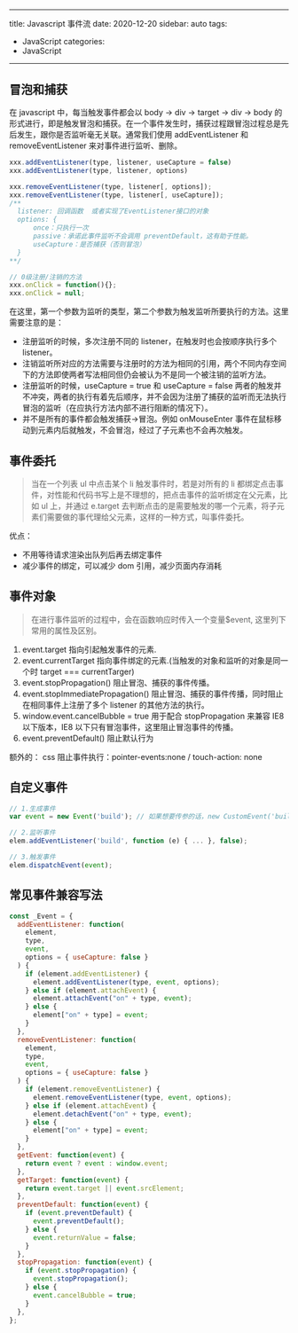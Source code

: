 #

---

title: Javascript 事件流
date: 2020-12-20
sidebar: auto
tags:

- JavaScript
  categories:
- JavaScript

---

## 冒泡和捕获

在 javascript 中，每当触发事件都会以 body -> div -> target -> div -> body 的形式进行，即是触发冒泡和捕获。在一个事件发生时，捕获过程跟冒泡过程总是先后发生，跟你是否监听毫无关联。通常我们使用 addEventListener 和 removeEventListener 来对事件进行监听、删除。

```js
xxx.addEventListener(type, listener, useCapture = false)
xxx.addEventListener(type, listener, options)

xxx.removeEventListener(type, listener[, options]);
xxx.removeEventListener(type, listener[, useCapture]);
/**
  listener: 回调函数  或者实现了EventListener接口的对象
  options: {
      once：只执行一次
      passive：承诺此事件监听不会调用 preventDefault，这有助于性能。
      useCapture：是否捕获（否则冒泡）
  }
**/

// 0级注册/注销的方法
xxx.onClick = function(){};
xxx.onClick = null;
```

在这里，第一个参数为监听的类型，第二个参数为触发监听所要执行的方法。这里需要注意的是：

- 注册监听的时候，多次注册不同的 listener，在触发时也会按顺序执行多个 listener。
- 注销监听所对应的方法需要与注册时的方法为相同的引用，两个不同内存空间下的方法即使两者写法相同但仍会被认为不是同一个被注销的监听方法。
- 注册监听的时候，useCapture = true 和 useCapture = false 两者的触发并不冲突，两者的执行有着先后顺序，并不会因为注册了捕获的监听而无法执行冒泡的监听（在应执行方法内部不进行阻断的情况下）。
- 并不是所有的事件都会触发捕获->冒泡。例如 onMouseEnter 事件在鼠标移动到元素内后就触发，不会冒泡，经过了子元素也不会再次触发。

## 事件委托

> 当在一个列表 ul 中点击某个 li 触发事件时，若是对所有的 li 都绑定点击事件，对性能和代码书写上是不理想的，把点击事件的监听绑定在父元素，比如 ul 上，并通过 e.target 去判断点击的是需要触发的哪一个元素，将子元素们需要做的事代理给父元素，这样的一种方式，叫事件委托。

优点：

- 不用等待请求渲染出队列后再去绑定事件
- 减少事件的绑定，可以减少 dom 引用，减少页面内存消耗

## 事件对象

> 在进行事件监听的过程中，会在函数响应时传入一个变量\$event, 这里列下常用的属性及区别。

1. event.target 指向引起触发事件的元素.
2. event.currentTarget 指向事件绑定的元素.(当触发的对象和监听的对象是同一个时 target === currentTarger)
3. event.stopPropagation() 阻止冒泡、捕获的事件传播。
4. event.stopImmediatePropagation() 阻止冒泡、捕获的事件传播，同时阻止在相同事件上注册了多个 listener 的其他方法的执行。
5. window.event.cancelBubble = true 用于配合 stopPropagation 来兼容 IE8 以下版本，IE8 以下只有冒泡事件，这里阻止冒泡事件的传播。
6. event.preventDefault() 阻止默认行为

额外的： css 阻止事件执行：pointer-events:none / touch-action: none

## 自定义事件

```js
// 1.生成事件
var event = new Event('build'); // 如果想要传参的话，new CustomEvent('build', { 'detail': elem.dataset.time });

// 2.监听事件
elem.addEventListener('build', function (e) { ... }, false);

// 3.触发事件
elem.dispatchEvent(event);
```

## 常见事件兼容写法

```js
const _Event = {
  addEventListener: function(
    element,
    type,
    event,
    options = { useCapture: false }
  ) {
    if (element.addEventListener) {
      element.addEventListener(type, event, options);
    } else if (element.attachEvent) {
      element.attachEvent("on" + type, event);
    } else {
      element["on" + type] = event;
    }
  },
  removeEventListener: function(
    element,
    type,
    event,
    options = { useCapture: false }
  ) {
    if (element.removeEventListener) {
      element.removeEventListener(type, event, options);
    } else if (element.attachEvent) {
      element.detachEvent("on" + type, event);
    } else {
      element["on" + type] = event;
    }
  },
  getEvent: function(event) {
    return event ? event : window.event;
  },
  getTarget: function(event) {
    return event.target || event.srcElement;
  },
  preventDefault: function(event) {
    if (event.preventDefault) {
      event.preventDefault();
    } else {
      event.returnValue = false;
    }
  },
  stopPropagation: function(event) {
    if (event.stopPropagation) {
      event.stopPropagation();
    } else {
      event.cancelBubble = true;
    }
  },
};
```
